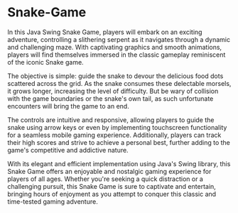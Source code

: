 # Snake-Game
In this Java Swing Snake Game, players will embark on an exciting adventure, controlling a slithering serpent as it navigates through a dynamic and challenging maze. With captivating graphics and smooth animations, players will find themselves immersed in the classic gameplay reminiscent of the iconic Snake game.

The objective is simple: guide the snake to devour the delicious food dots scattered across the grid. As the snake consumes these delectable morsels, it grows longer, increasing the level of difficulty. But be wary of collision with the game boundaries or the snake's own tail, as such unfortunate encounters will bring the game to an end.

The controls are intuitive and responsive, allowing players to guide the snake using arrow keys or even by implementing touchscreen functionality for a seamless mobile gaming experience. Additionally, players can track their high scores and strive to achieve a personal best, further adding to the game's competitive and addictive nature.

With its elegant and efficient implementation using Java's Swing library, this Snake Game offers an enjoyable and nostalgic gaming experience for players of all ages. Whether you're seeking a quick distraction or a challenging pursuit, this Snake Game is sure to captivate and entertain, bringing hours of enjoyment as you attempt to conquer this classic and time-tested gaming adventure.

